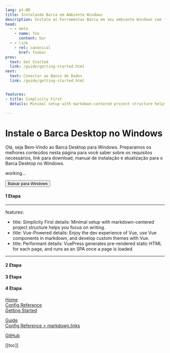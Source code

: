 ```yaml
---
lang: pt-BR
title: Instalando Barca em Ambiente Windows
description: Instale as Ferramentas Barca em seu ambiente Windows com facilidade
head:
  - - meta
    - name: foo
      content: bar
  - - link
    - rel: canonical
      href: foobar
prev:
  text: Get Started
  link: /guide/getting-started.html
next:
  text: Conectar ao Banco de Dados
  link: /guide/getting-started.html


features:
- title: Simplicity First
  details: Minimal setup with markdown-centered project structure helps you focus on writing.

---
```



# Instale o Barca Desktop no Windows


Olá, seja Bem-Vindo ao Barca Desktop para Windows. Preparamos os melhores conteúdos nesta página para você saber sobre os requisitos necessários, link para download, manual de instalação e atualização para o Barca Desktop no Windows.

working...

<button type="button">
  Baixar para Windows
</button>


#### 1 Etapa

--- 
features:
  - title: Simplicity First
    details: Minimal setup with markdown-centered project structure helps you focus on writing.
  - title: Vue-Powered
    details: Enjoy the dev experience of Vue, use Vue components in markdown, and develop custom themes with Vue.
  - title: Performant
    details: VuePress generates pre-rendered static HTML for each page, and runs as an SPA once a page is loaded.
---




#### 2 Etapa





#### 3 Etapa




#### 4 Etapa


<!-- relative path -->
[Home](../README.md)  
[Config Reference](../reference/config.md)  
[Getting Started](./getting-started.md)  
<!-- absolute path -->
[Guide](/guide/README.md)  
[Config Reference > markdown.links](/reference/config.md#links)  
<!-- URL -->
[GitHub](https://github.com)  



[[toc]]